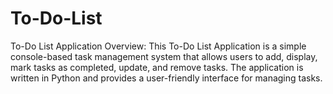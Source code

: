 # To-Do-List
To-Do List Application Overview:  This To-Do List Application is a simple console-based task management system that allows users to add, display, mark tasks as completed, update, and remove tasks. The application is written in Python and provides a user-friendly interface for managing tasks.
